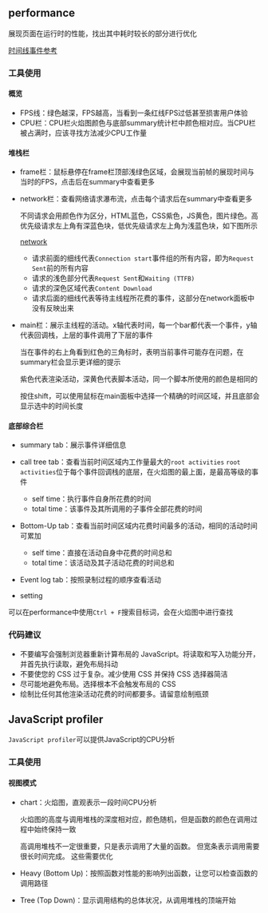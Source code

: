 ## performance

展现页面在运行时的性能，找出其中耗时较长的部分进行优化

[时间线事件参考](https://developers.google.com/web/tools/chrome-devtools/evaluate-performance/performance-reference)

### 工具使用

#### 概览

* FPS线：绿色越深，FPS越高，当看到一条红线FPS过低甚至损害用户体验
* CPU栏：CPU栏火焰图颜色与底部summary统计栏中颜色相对应。当CPU栏被占满时，应该寻找方法减少CPU工作量

#### 堆栈栏

* frame栏：鼠标悬停在frame栏顶部浅绿色区域，会展现当前帧的展现时间与当时的FPS，点击后在summary中查看更多
* network栏：查看网络请求瀑布流，点击每个请求后在summary中查看更多

	不同请求会用颜色作为区分，HTML蓝色，CSS紫色，JS黄色，图片绿色。高优先级请求左上角有深蓝色块，低优先级请求左上角为浅蓝色块，如下图所示

	[network](../img/performance-network.png)

	* 请求前面的细线代表`Connection start`事件组的所有内容，即为`Request Sent`前的所有内容
	* 请求的浅色部分代表`Request Sent`和`Waiting (TTFB)`
	* 请求的深色区域代表`Content Download`
	* 请求后面的细线代表等待主线程所花费的事件，这部分在network面板中没有反映出来

* main栏：展示主线程的活动。x轴代表时间，每一个bar都代表一个事件，y轴代表回调栈，上层的事件调用了下层的事件

	当在事件的右上角看到红色的三角标时，表明当前事件可能存在问题，在summary栏会显示更详细的提示

	紫色代表渲染活动，深黄色代表脚本活动，同一个脚本所使用的颜色是相同的

	按住shift，可以使用鼠标在main面板中选择一个精确的时间区域，并且底部会显示选中的时间长度

#### 底部综合栏

* summary tab：展示事件详细信息
* call tree tab：查看当前时间区域内工作量最大的`root activities`
	`root activities`位于每个事件回调栈的底层，在火焰图的最上面，是最高等级的事件

	+ self time：执行事件自身所花费的时间
	+ total time：该事件及其所调用的子事件全部花费的时间

* Bottom-Up tab：查看当前时间区域内花费时间最多的活动，相同的活动时间可累加
	+ self time：直接在活动自身中花费的时间总和
	+ total time：该活动及其子活动花费的时间总和
* Event log tab：按照录制过程的顺序查看活动
* setting

可以在performance中使用`Ctrl + F`搜索目标词，会在火焰图中进行查找

### 代码建议

* 不要编写会强制浏览器重新计算布局的 JavaScript。将读取和写入功能分开，并首先执行读取，避免布局抖动
* 不要使您的 CSS 过于复杂。减少使用 CSS 并保持 CSS 选择器简洁
* 尽可能地避免布局。选择根本不会触发布局的 CSS
* 绘制比任何其他渲染活动花费的时间都要多。请留意绘制瓶颈

## JavaScript profiler

`JavaScript profiler`可以提供JavaScript的CPU分析

### 工具使用

#### 视图模式

* chart：火焰图，直观表示一段时间CPU分析

	火焰图的高度与调用堆栈的深度相对应，颜色随机，但是函数的颜色在调用过程中始终保持一致

	高调用堆栈不一定很重要，只是表示调用了大量的函数。 但宽条表示调用需要很长时间完成。 这些需要优化

* Heavy (Bottom Up)：按照函数对性能的影响列出函数，让您可以检查函数的调用路径
* Tree (Top Down)：显示调用结构的总体状况，从调用堆栈的顶端开始